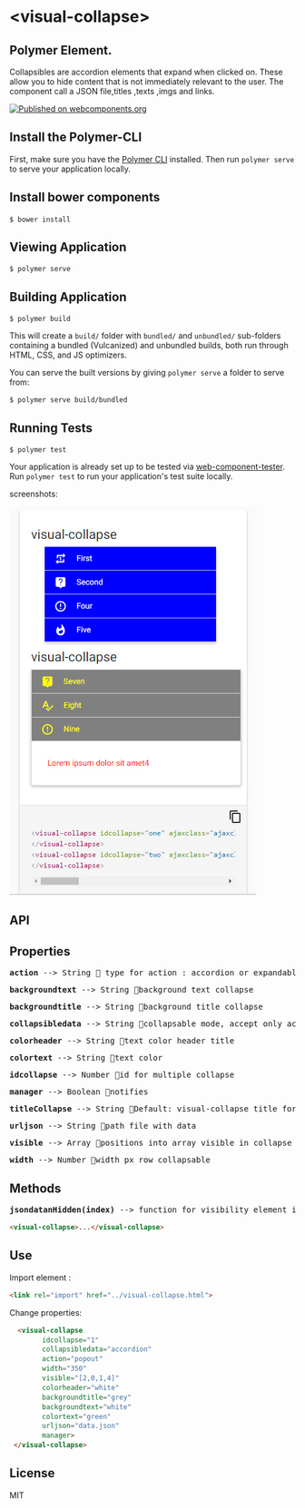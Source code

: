 # \<visual-collapse\>

## Polymer Element.
Collapsibles are accordion elements that expand when clicked on. These allow you to hide content that is not immediately relevant to the user. The component call a JSON file,titles ,texts ,imgs and links.

[![Published on webcomponents.org](https://img.shields.io/badge/webcomponents.org-published-blue.svg)](https://www.webcomponents.org/element/vitantonioc/visual-collapse)


## Install the Polymer-CLI

First, make sure you have the [Polymer CLI](https://www.npmjs.com/package/polymer-cli) installed. Then run `polymer serve` to serve your application locally.

## Install bower components

```
$ bower install
```

## Viewing Application

```
$ polymer serve
```

## Building Application

```
$ polymer build
```

This will create a `build/` folder with `bundled/` and `unbundled/` sub-folders
containing a bundled (Vulcanized) and unbundled builds, both run through HTML,
CSS, and JS optimizers.

You can serve the built versions by giving `polymer serve` a folder to serve
from:

```
$ polymer serve build/bundled
```

## Running Tests

```
$ polymer test
```

Your application is already set up to be tested via [web-component-tester](https://github.com/Polymer/web-component-tester). Run `polymer test` to run your application's test suite locally.

screenshots:

![alt tag](https://github.com/vitantonioc/visual-collapse/blob/master/visual-collapse1.jpg)


## API
## Properties
<pre><b>action</b> --> String &#x1F539; type for action : accordion or expandable</pre>
<pre><b>backgroundtext</b> --> String &#x1F539;background text collapse</pre>
<pre><b>backgroundtitle</b> --> String &#x1F539;background title collapse</pre>
<pre><b>collapsibledata</b> --> String &#x1F539;collapsable mode, accept only accordion or expandable</pre>
<pre><b>colorheader</b> --> String &#x1F539;text color header title</pre>
<pre><b>colortext</b> --> String &#x1F539;text color</pre>
<pre><b>idcollapse</b> --> Number &#x1F539;id for multiple collapse</pre>
<pre><b>manager</b> --> Boolean &#x1F539;notifies</pre>
<pre><b>titleCollapse</b> --> String &#x1F539;Default: visual-collapse title for collapse</pre>
<pre><b>urljson</b> --> String &#x1F539;path file with data</pre>
<pre><b>visible</b> --> Array &#x1F539;positions into array visible in collapse</pre>
<pre><b>width</b> --> Number &#x1F539;width px row collapsable</pre>
## Methods
<pre><b>jsondatanHidden(index)</b> --> function for visibility element in collapse</pre>

<!---
```
<custom-element-demo>
  <template>
    <link rel="import" href="../iron-component-page/iron-component-page.html">
       <link rel="import" href="../iron-demo-helpers/demo-pages-shared-styles.html">
        <link rel="import" href="../iron-demo-helpers/demo-snippet.html">
        <link rel="import" href="../iron-ajax/iron-ajax.html">
        <iron-component-page src="visual-collapse.html"></iron-component-page>
    <next-code-block></next-code-block>
  </template>
</custom-element-demo>
```
-->
```html
<visual-collapse>...</visual-collapse>
```
## Use

Import element :
```html
<link rel="import" href="../visual-collapse.html">
```

Change properties:
```html
  <visual-collapse 
        idcollapse="1"
        collapsibledata="accordion"
        action="popout"
        width="350" 
        visible="[2,0,1,4]"
        colorheader="white" 
        backgroundtitle="grey"
        backgroundtext="white"
        colortext="green"
        urljson="data.json" 
        manager>
 </visual-collapse>
```


## License
MIT

